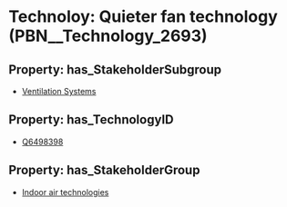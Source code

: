 # Technoloy: __Quieter fan technology__ (PBN__Technology_2693)

## Property: has_StakeholderSubgroup

* [Ventilation Systems](PBN__TechSubgroup_77)

## Property: has_TechnologyID

* [Q6498398](Q6498398)

## Property: has_StakeholderGroup

* [Indoor air technologies](PBN__TechGroup_13)

